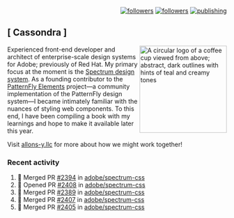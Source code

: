 <p align="right"><a rel="me" href="https://front-end.social/@castastrophe">
    <img alt="followers" title="Follow me on Mastodon" src="https://img.shields.io/mastodon/follow/109297102751309835?domain=https%3A%2F%2Ffront-end.social&label=Follow&logo=mastodon&logoColor=white&style=for-the-badge&labelColor=008080&color=006969"/></a>
  <a href="https://codepen.io/castastrophe/">
    <img alt="followers" title="Follow me on CodePen" src="https://img.shields.io/badge/16-1?color=640464&labelColor=7c007c&style=for-the-badge&logo=codepen&label=Follow"/></a>
<a href="https://castastrophe.medium.com/">
    <img alt="publishing" title="View articles on Medium" src="https://img.shields.io/badge/107-1?color=666&labelColor=444&label=subscribe&logo=medium&logoColor=white&style=for-the-badge"/></a>
</p>

## [&nbsp;Cassondra&nbsp;]

<img align="right" src="https://github-production-user-asset-6210df.s3.amazonaws.com/1840295/253016758-ba468774-1cd3-42c2-8f43-947b5eeb5edf.png" height="200" alt="A circular logo of a coffee cup viewed from above; abstract, dark outlines with hints of teal and creamy tones">

Experienced front-end developer and architect of enterprise-scale design systems for Adobe; previously of Red Hat. My primary focus at the moment is the [Spectrum design system](https://github.com/adobe/spectrum-css). As a founding contributor to the [PatternFly&nbsp;Elements](https://github.com/patternfly/patternfly-elements) project&mdash;a community implementation of the PatternFly design system&mdash;I became intimately familiar with the nuances of styling web components. To this end, I have been compiling a book with my learnings and hope to make it available later this year.

Visit [allons-y.llc](http://allons-y.llc/) for more about how we might work together!

### Recent activity

<!--START_SECTION:activity-->
1. 🎉 Merged PR [#2394](https://github.com/adobe/spectrum-css/pull/2394) in [adobe/spectrum-css](https://github.com/adobe/spectrum-css)
2. 💪 Opened PR [#2408](https://github.com/adobe/spectrum-css/pull/2408) in [adobe/spectrum-css](https://github.com/adobe/spectrum-css)
3. 🎉 Merged PR [#2389](https://github.com/adobe/spectrum-css/pull/2389) in [adobe/spectrum-css](https://github.com/adobe/spectrum-css)
4. 🎉 Merged PR [#2407](https://github.com/adobe/spectrum-css/pull/2407) in [adobe/spectrum-css](https://github.com/adobe/spectrum-css)
5. 🎉 Merged PR [#2405](https://github.com/adobe/spectrum-css/pull/2405) in [adobe/spectrum-css](https://github.com/adobe/spectrum-css)
<!--END_SECTION:activity-->
